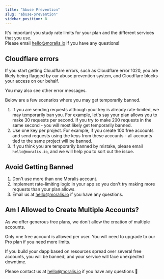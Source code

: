 ```yaml
---
title: "Abuse Prevention"
slug: "abuse-prevention"
sidebar_position: 8
---
```


It's important you study rate limits for your plan and the different services that you use.  
Please email [hello@moralis.io](mailto:hello@moralis.io) if you have any questions!

## Cloudflare errors

If you start getting Cloudflare errors, such as Cloudflare error 1020, you are likely being flagged by our abuse prevention system, and Cloudflare blocks your access on our behalf.

You may also see other error messages.

Below are a few scenarios where you may get temporarily banned.

1. If you are sending requests although your key is already rate-limited, we may temporarily ban you. For example, let's say your plan allows you to make 30 requests per second. If you try to make 200 requests in the same second - you will most likely get temporarily banned.
2. Use one key per project. For example, if you create 100 free accounts and send requests using the keys from these accounts - all accounts tied to the same project will be banned.
3. If you think you are temporarily banned by mistake, please email `hello@moralis.io`, and we will help you to sort out the issue.

## Avoid Getting Banned

1. Don't use more than one Moralis account.
2. Implement rate-limiting logic in your app so you don't try making more requests than your plan allows.
3. Email us at [hello@moralis.io](mailto:hello@moralis.io) if you have any questions.

## Am I Allowed to Create Multiple Accounts?

As we offer generous free plans, we don't allow the creation of multiple accounts.

Only one free account is allowed per user. You will need to upgrade to our Pro plan if you need more limits.

If you build your dapp based on resources spread over several free accounts, you will be banned, and your service will face unexpected downtime.

Please contact us at hello@moralis.io if you have any questions 🙌